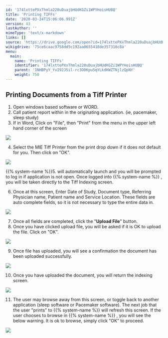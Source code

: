 ```yaml
---
id: '174lxttePXxThmla220uDuajbHUdKGZi1WPYHoisHUBQ'
title: 'Printing TIFFs'
date: '2020-03-24T15:06:06.991Z'
version: 43
lastAuthor: ''
mimeType: 'text/x-markdown'
links: []
source: 'https://drive.google.com/open?id=174lxttePXxThmla220uDuajbHUdKGZi1WPYHoisHUBQ'
wikigdrive: '75ce6caac9758dd5c192aa0655418de357318c8a'
menu:
  main:
    name: 'Printing TIFFs'
    identifier: '174lxttePXxThmla220uDuajbHUdKGZi1WPYHoisHUBQ'
    parent: '1NHBPyY_YvI92JSil-rc3O0Kpu5qYLkdKWZTNjlzQpNY'
    weight: 750
---
```

## Printing Documents from a Tiff Printer  

1. Open windows based software or WORD.
2. Call patient report within in the originating application. (ie, pacemaker, sleep study)
3. If in Word, Click on "File", then "Print" from the menu in the upper left hand corner of the screen
  
![](../printing-tiffs.assets/e9710c72c49e447685055266f8fd27fa.png)  

4. Select the MIE Tiff Printer from the print drop down if it does not default for you. Then click on "OK".

  
![](../printing-tiffs.assets/d862dcb130a3d50e381d64e270eb0762.png)  


{{% system-name %}}5.  will automatically launch and you will be prompted to log in if application is not open. Once logged into {{% system-name %}} , you will be taken directly to the Tiff Indexing screen.

6. Once at this screen, Enter Date of Study, Document type, Referring Physician name, Patient name and Service Location. These fields are auto complete fields, so it is not necessary to type the entire data in.
  
![](../printing-tiffs.assets/269180a9e9c842b84ae8b4e3ec025668.png)  

7. Once all fields are completed, click the "<strong>Upload File</strong>" button.
8. Once you have clicked upload file, you will be asked if it is OK to upload the file. Click on "OK".
  
![](../printing-tiffs.assets/5c1cd4982024718eef0cc997bfc42cad.png)  

9. Once file has uploaded, you will see a confirmation the document has been uploaded successfully.
  
![](../printing-tiffs.assets/cf3a6ad885fd0c0d4c7dbab2456410c0.png)  

10. Once you have uploaded the document, you will return the indexing screen.
  
![](../printing-tiffs.assets/269180a9e9c842b84ae8b4e3ec025668.png)  

11. The user may browse away from this screen, or toggle back to another application (sleep software or Pacemaker software). The next job that the user "prints" to {{% system-name %}} will refresh this screen. If the user chooses to browse in {{% system-name %}} , you will see the below warning. It is ok to browse, simply click "OK" to proceed.
  
![](../printing-tiffs.assets/26db0ed39b7643a3b6e5282378ed757c.png)  

